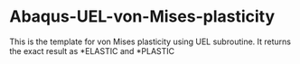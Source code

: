 # Abaqus-UEL-von-Mises-plasticity
This is the template for von Mises plasticity using UEL subroutine. It returns the exact result as *ELASTIC and *PLASTIC
